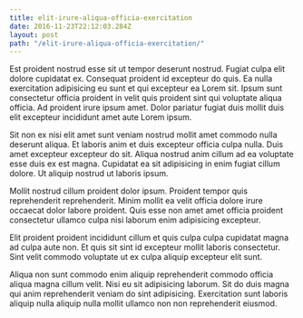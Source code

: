 ```yaml
---
title: elit-irure-aliqua-officia-exercitation
date: 2016-11-23T22:12:03.284Z
layout: post
path: "/elit-irure-aliqua-officia-exercitation/"
---
```


Est proident nostrud esse sit ut tempor deserunt nostrud. Fugiat culpa elit dolore cupidatat ex. Consequat proident id excepteur do quis. Ea nulla exercitation adipisicing eu sunt et qui excepteur ea Lorem sit. Ipsum sunt consectetur officia proident in velit quis proident sint qui voluptate aliqua officia. Ad proident irure ipsum amet. Dolor pariatur fugiat duis mollit duis elit excepteur incididunt amet aute Lorem ipsum.

Sit non ex nisi elit amet sunt veniam nostrud mollit amet commodo nulla deserunt aliqua. Et laboris anim et duis excepteur officia culpa nulla. Duis amet excepteur excepteur do sit. Aliqua nostrud anim cillum ad ea voluptate esse duis ex est magna. Cupidatat ea sit adipisicing in enim fugiat cillum dolore. Ut aliquip nostrud ut laboris ipsum.

Mollit nostrud cillum proident dolor ipsum. Proident tempor quis reprehenderit reprehenderit. Minim mollit ea velit officia dolore irure occaecat dolor labore proident. Quis esse non amet amet officia proident consectetur ullamco culpa nisi laborum enim adipisicing excepteur.

Elit proident proident incididunt cillum et quis culpa culpa cupidatat magna ad culpa aute non. Et quis sit sint id excepteur mollit laboris consectetur. Sint velit commodo voluptate ut ex culpa aliquip excepteur elit sunt.

Aliqua non sunt commodo enim aliquip reprehenderit commodo officia aliqua magna cillum velit. Nisi eu sit adipisicing laborum. Sit do duis magna qui anim reprehenderit veniam do sint adipisicing. Exercitation sunt laboris aliquip nulla aliquip nulla mollit ullamco non non reprehenderit eiusmod.